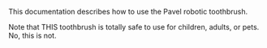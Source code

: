 This documentation describes how to use the Pavel robotic
toothbrush.

Note that THIS toothbrush is totally safe to use for children,
adults, or pets. No, this is not.
